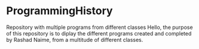 # ProgrammingHistory
Repository with multiple programs from different classes 
Hello, the purpose of this repository is to diplay the different programs created and completed by Rashad Naime, from a multitude of different classes. 
